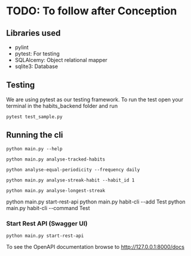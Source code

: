 # TODO: To follow after Conception

## Libraries used

- pylint
- pytest: For testing
- SQLAlcemy: Object relational mapper
- sqlite3: Database

## Testing

We are using pytest as our testing framework.
To run the test open your terminal in the habits_backend folder and run

```
pytest test_sample.py
```

## Running the cli

```
python main.py --help
```

```
python main.py analyse-tracked-habits
```

```
python analyse-equal-periodicity --frequency daily
```

```
python main.py analyse-streak-habit --habit_id 1
```

```
python main.py analyse-longest-streak
```

python main.py start-rest-api
python main.py habit-cli --add Test
python main.py habit-cli --command Test

### Start Rest API (Swagger UI)

```
python main.py start-rest-api
```

To see the OpenAPI documentation browse to
http://127.0.0.1:8000/docs
